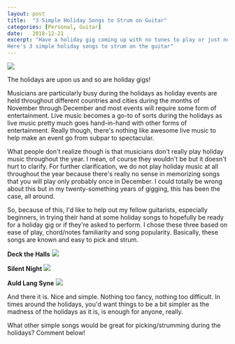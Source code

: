 ```yaml
---
layout: post
title:  "3 Simple Holiday Songs to Strum on Guitar"
categories: [Personal, Guitar]
date:   2018-12-21
excerpt: "Have a holiday gig coming up with no tunes to play or just need something to strum for a family sing-a-long? Got you covered.
Here's 3 simple holiday songs to strum on the guitar"
---
```

<img src="https://images.unsplash.com/photo-1512363837208-71c286e1d577?ixlib=rb-1.2.1&ixid=eyJhcHBfaWQiOjEyMDd9&auto=format&fit=crop&w=1050&q=80">

The holidays are upon us and so are holiday gigs! 

Musicians are particularly busy during the holidays as holiday events are held throughout different countries and cities 
during the months of November through December and most events will require some form of entertainment. Live music becomes a
go-to of sorts during the holidays as live music pretty much goes hand-in-hand with other forms of entertainment. Really though, 
there's nothing like awesome live music to help make an event go from subpar to spectacular. 

What people don't realize though is that musicians don't really play holiday music throughout the year. I mean, of course they 
wouldn't be but it doesn't hurt to clarify. For further clarification, we do not play holiday music at all throughout the year
because there's really no sense in memorizing songs that you will play only probably once in December. I could totally be wrong 
about this but in my twenty-something years of gigging, this has been the case, all around.

So, because of this, I'd like to help out my fellow guitarists, especially beginners, in trying their hand at some holiday songs
to hopefully be ready for a holiday gig or if they're asked to perform. I chose these three based on ease of play, chord/notes 
familiarity and song popularity. Basically, these songs are known and easy to pick and strum.

<b>Deck the Halls</b>
<img src="http://www.guitarnoise.com/images/articles/9937/10.gif">

<b>Silent Night</b>
<img src="http://www.guitarnoise.com/images/articles/91/24.gif">

<b>Auld Lang Syne</b>
<img src="https://fretsource-guitar.weebly.com/uploads/5/9/0/3/59037923/93223_orig.jpg">

And there it is. Nice and simple. Nothing too fancy, nothing too difficult. In times around the holidays, you'd want things to be 
a bit simpler as the madness of the holidays as it is, is enough for anyone, really.

What other simple songs would be great for picking/strumming during the holidays? Comment below!
